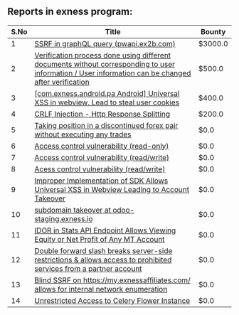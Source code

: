 ## Reports in exness program:
| S.No | Title | Bounty |
| ---- | ----- | ------ |
| 1 | [SSRF in graphQL query (pwapi.ex2b.com)](https://hackerone.com/reports/1864188) | $3000.0 |
| 2 | [Verification process done using different documents without corresponding to user information / User information can be changed after verification](https://hackerone.com/reports/1446107) | $500.0 |
| 3 | [[com.exness.android.pa Android] Universal XSS in webview. Lead to steal user cookies](https://hackerone.com/reports/532836) | $400.0 |
| 4 | [CRLF Injection - Http Response Splitting ](https://hackerone.com/reports/1514359) | $200.0 |
| 5 | [Taking position in a discontinued forex pair without executing any trades](https://hackerone.com/reports/1509211) | $0.0 |
| 6 | [Access control vulnerability (read-only)](https://hackerone.com/reports/1159367) | $0.0 |
| 7 | [Access control vulnerability (read/write)](https://hackerone.com/reports/1174734) | $0.0 |
| 8 | [Acess control vulnerability (read/write)](https://hackerone.com/reports/1174387) | $0.0 |
| 9 | [Improper Implementation of SDK Allows Universal XSS in Webview Leading to Account Takeover](https://hackerone.com/reports/1455987) | $0.0 |
| 10 | [subdomain takeover at odoo-staging.exness.io](https://hackerone.com/reports/1540252) | $0.0 |
| 11 | [IDOR in Stats API Endpoint Allows Viewing Equity or Net Profit of Any MT Account ](https://hackerone.com/reports/1644436) | $0.0 |
| 12 | [Double forward slash breaks server-side restrictions & allows access to prohibited services from a partner account](https://hackerone.com/reports/1829170) | $0.0 |
| 13 | [Blind SSRF on https://my.exnessaffiliates.com/ allows for internal network enumeration](https://hackerone.com/reports/1832494) | $0.0 |
| 14 | [Unrestricted Access to Celery Flower Instance](https://hackerone.com/reports/2264960) | $0.0 |